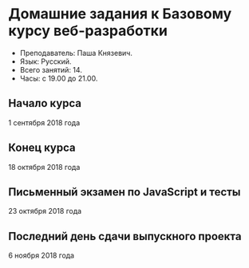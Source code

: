# Домашние задания к Базовому курсу веб-разработки

* Преподаватель: Паша Князевич.
* Язык: Русский.
* Всего занятий: 14.
* Часы: с 19.00 до 21.00.

## Начало курса

1 сентября 2018 года

## Конец курса

18 октября 2018 года

## Письменный экзамен по JavaScript и тесты

23 октября 2018 года

## Последний день сдачи выпускного проекта

6 ноября 2018 года
